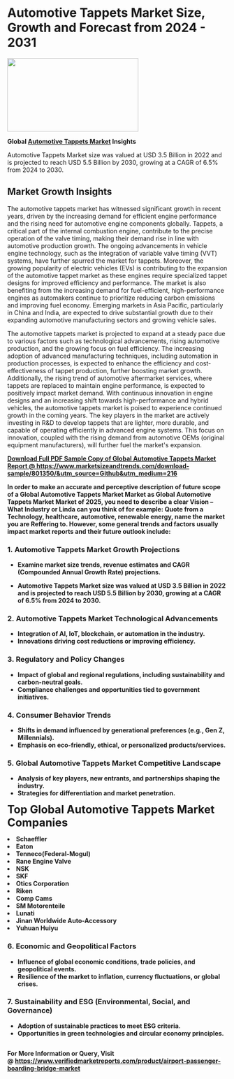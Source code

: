 <H1>Automotive Tappets Market Size, Growth and Forecast from 2024 - 2031</H1><img class="aligncenter size-medium wp-image-584254" src="https://thirdeyenews.in/wp-content/uploads/2024/09/Global-Market-Research-300x168.jpeg" alt="" width="300" height="168" /><p><strong>Global&nbsp;<a href="https://www.marketsizeandtrends.com/download-sample/801350/&amp;utm_source=Github&utm_medium=216">Automotive Tappets Market</a> Insights</strong></p><p>Automotive Tappets Market size was valued at USD 3.5 Billion in 2022 and is projected to reach USD 5.5 Billion by 2030, growing at a CAGR of 6.5% from 2024 to 2030.</p><p><h2>Market Growth Insights</h2> <p>The automotive tappets market has witnessed significant growth in recent years, driven by the increasing demand for efficient engine performance and the rising need for automotive engine components globally. Tappets, a critical part of the internal combustion engine, contribute to the precise operation of the valve timing, making their demand rise in line with automotive production growth. The ongoing advancements in vehicle engine technology, such as the integration of variable valve timing (VVT) systems, have further spurred the market for tappets. Moreover, the growing popularity of electric vehicles (EVs) is contributing to the expansion of the automotive tappet market as these engines require specialized tappet designs for improved efficiency and performance. The market is also benefiting from the increasing demand for fuel-efficient, high-performance engines as automakers continue to prioritize reducing carbon emissions and improving fuel economy. Emerging markets in Asia Pacific, particularly in China and India, are expected to drive substantial growth due to their expanding automotive manufacturing sectors and growing vehicle sales.</p> <p><strong><a href="#"></a></strong></p> <p>The automotive tappets market is projected to expand at a steady pace due to various factors such as technological advancements, rising automotive production, and the growing focus on fuel efficiency. The increasing adoption of advanced manufacturing techniques, including automation in production processes, is expected to enhance the efficiency and cost-effectiveness of tappet production, further boosting market growth. Additionally, the rising trend of automotive aftermarket services, where tappets are replaced to maintain engine performance, is expected to positively impact market demand. With continuous innovation in engine designs and an increasing shift towards high-performance and hybrid vehicles, the automotive tappets market is poised to experience continued growth in the coming years. The key players in the market are actively investing in R&D to develop tappets that are lighter, more durable, and capable of operating efficiently in advanced engine systems. This focus on innovation, coupled with the rising demand from automotive OEMs (original equipment manufacturers), will further fuel the market's expansion.</p> <p><strong><a href="#"></p><p><span class=""><strong>Download Full PDF Sample Copy of Global Automotive Tappets Market Report</strong> @ <a href="https://www.marketsizeandtrends.com/download-sample/801350/&amp;utm_source=Github&utm_medium=216" target="_blank">https://www.marketsizeandtrends.com/download-sample/801350/&amp;utm_source=Github&utm_medium=216</a></span></p><p>In order to make an accurate and perceptive description of future scope of a Global&nbsp;Automotive Tappets Market Market as Global&nbsp;Automotive Tappets Market Market of 2025, you need to describe a clear Vision &ndash; What Industry or Linda can you think of for example: Quote from a Technology, healthcare, automotive, renewable energy, name the market you are Reffering to. However, some general trends and factors usually impact market reports and their future outlook include:</p><h3>1.&nbsp;<strong>Automotive Tappets Market Growth Projections</strong></h3><ul><li>Examine market size trends, revenue estimates and CAGR (Compounded Annual Growth Rate) projections.</li><li><p>Automotive Tappets Market size was valued at USD 3.5 Billion in 2022 and is projected to reach USD 5.5 Billion by 2030, growing at a CAGR of 6.5% from 2024 to 2030.</p></li></ul><h3>2.&nbsp;<strong>Automotive Tappets Market Technological Advancements</strong></h3><ul><li>Integration of AI, IoT, blockchain, or automation in the industry.</li><li>Innovations driving cost reductions or improving efficiency.</li></ul><h3>3.&nbsp;<strong>Regulatory and Policy Changes</strong></h3><ul><li>Impact of global and regional regulations, including sustainability and carbon-neutral goals.</li><li>Compliance challenges and opportunities tied to government initiatives.</li></ul><h3>4.&nbsp;<strong>Consumer Behavior Trends</strong></h3><ul><li>Shifts in demand influenced by generational preferences (e.g., Gen Z, Millennials).</li><li>Emphasis on eco-friendly, ethical, or personalized products/services.</li></ul><h3>5.&nbsp;<strong>Global Automotive Tappets Market Competitive Landscape</strong></h3><ul><li>Analysis of key players, new entrants, and partnerships shaping the industry.</li><li>Strategies for differentiation and market penetration.</li></ul><p data-pm-slice="1 1 []"><span style="color: inherit; font-family: inherit; font-size: 25px;">Top Global Automotive Tappets Market Companies</span></p><div class="" data-test-id=""><p><li>Schaeffler</li><li> Eaton</li><li> Tenneco(Federal-Mogul)</li><li> Rane Engine Valve</li><li> NSK</li><li> SKF</li><li> Otics Corporation</li><li> Riken</li><li> Comp Cams</li><li> SM Motorenteile</li><li> Lunati</li><li> Jinan Worldwide Auto-Accessory</li><li> Yuhuan Huiyu</li></p></div><h3>6.&nbsp;<strong>Economic and Geopolitical Factors</strong></h3><ul><li>Influence of global economic conditions, trade policies, and geopolitical events.</li><li>Resilience of the market to inflation, currency fluctuations, or global crises.</li></ul><h3>7.&nbsp;<strong>Sustainability and ESG (Environmental, Social, and Governance)</strong></h3><ul><li>Adoption of sustainable practices to meet ESG criteria.</li><li>Opportunities in green technologies and circular economy principles.</li></ul><h2><strong style="font-size: 14px;">For More Information or Query, Visit @&nbsp;</strong><a style="background-color: #ffffff; font-size: 14px;" href="https://www.marketsizeandtrends.com/report/automotive-tappets-market/" target="_blank">https://www.verifiedmarketreports.com/product/airport-passenger-boarding-bridge-market</a></h2>
